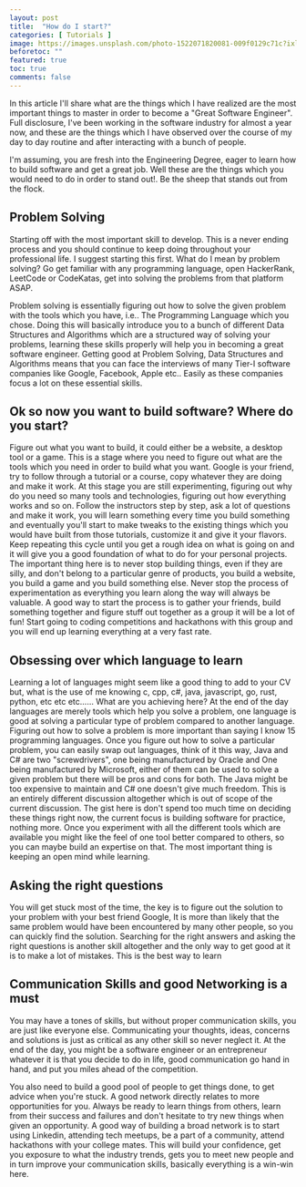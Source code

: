 ```yaml
---
layout: post
title:  "How do I start?"
categories: [ Tutorials ]
image: https://images.unsplash.com/photo-1522071820081-009f0129c71c?ixlib=rb-1.2.1&ixid=eyJhcHBfaWQiOjEyMDd9&auto=format&fit=crop&w=1280&q=60
beforetoc: ""
featured: true
toc: true
comments: false
---
```

In this article I'll share what are the things which I have realized are the most important things to master in order to become a "Great Software Engineer". Full disclosure, I've been working in the software industry for almost a year now, and these are the things which I have observed over the course of my day to day routine and after interacting with a bunch of people.

I'm assuming, you are fresh into the Engineering Degree, eager to learn how to build software and get a great job. Well these are the things which you would need to do in order to stand out!. Be the sheep that stands out from the flock.
## Problem Solving

Starting off with the most important skill to develop. This is a never ending process and you should continue to keep doing throughout your professional life. I suggest starting this first. What do I mean by problem solving? Go get familiar with any programming language, open HackerRank, LeetCode or CodeKatas, get into solving the problems from that platform ASAP.

Problem solving is essentially figuring out how to solve the given problem with the tools which you have, i.e.. The Programming Language which you chose. Doing this will basically introduce you to a bunch of different Data Structures and Algorithms which are a structured way of solving your problems, learning these skills properly will help you in becoming a great software engineer. Getting good at Problem Solving, Data Structures and Algorithms means that you can face the interviews of many Tier-I software companies like Google, Facebook, Apple etc.. Easily as these companies focus a lot on these essential skills.

## Ok so now you want to build software? Where do you start?

Figure out what you want to build, it could either be a website, a desktop tool or a game. This is a stage where you need to figure out what are the tools which you need in order to build what you want. Google is your friend, try to follow through a tutorial or a course, copy whatever they are doing and make it work. At this stage you are still experimenting, figuring out why do you need so many tools and technologies, figuring out how everything works and so on. Follow the instructors step by step, ask a lot of questions and make it work, you will learn something every time you build something and eventually you'll start to make tweaks to the existing things which you would have built from those tutorials, customize it and give it your flavors. Keep repeating this cycle until you get a rough idea on what is going on and it will give you a good foundation of what to do for your personal projects.
The important thing here is to never stop building things, even if they are silly, and don't belong to a particular genre of products, you build a website, you build a game and you build something else. Never stop the process of experimentation as everything you learn along the way will always be valuable.
A good way to start the process is to gather your friends, build something together and figure stuff out together as a group it will be a lot of fun! Start going to coding competitions and hackathons with this group and you will end up learning everything at a very fast rate.

## Obsessing over which language to learn
Learning a lot of languages might seem like a good thing to add to your CV but, what is the use of me knowing c, cpp, c#, java, javascript, go, rust, python, etc etc etc...... What are you achieving here?
At the end of the day languages are merely tools which help you solve a problem, one language is good at solving a particular type of problem compared to another language. Figuring out how to solve a problem is more important than saying I know 15 programming languages.
Once you figure out how to solve a particular problem, you can easily swap out languages, think of it this way, Java and C# are two "screwdrivers", one being manufactured by Oracle and One being manufactured by Microsoft, either of them can be used to solve a given problem but there will be pros and cons for both. The Java might be too expensive to maintain and C# one doesn't give much freedom. This is an entirely different discussion altogether which is out of scope of the current discussion. The gist here is don't spend too much time on deciding these things right now, the current focus is building software for practice, nothing more. Once you experiment with all the different tools which are available you might like the feel of one tool better compared to others, so you can maybe build an expertise on that. The most important thing is keeping an open mind while learning.

## Asking the right questions

You will get stuck most of the time, the key is to figure out the solution to your problem with your best friend Google, It is more than likely that the same problem would have been encountered by many other people, so you can quickly find the solution. Searching for the right answers and asking the right questions is another skill altogether and the only way to get good at it is to make a lot of mistakes. This is the best way to learn

## Communication Skills and good Networking is a must

You may have a tones of skills, but without proper communication skills, you are just like everyone else. Communicating your thoughts, ideas, concerns and solutions is just as critical as any other skill so never neglect it. At the end of the day, you might be a software engineer or an entrepreneur whatever it is that you decide to do in life, good communication go hand in hand, and put you miles ahead of the competition.

You also need to build a good pool of people to get things done, to get advice when you're stuck. A good network directly relates to more opportunities for you. Always be ready to learn things from others, learn from their success and failures and don't hesitate to try new things when given an opportunity. A good way of building a broad network is to start using Linkedin, attending tech meetups, be a part of a community, attend hackathons with your college mates. This will build your confidence, get you exposure to what the industry trends, gets you to meet new people and in turn improve your communication skills, basically everything is a win-win here.